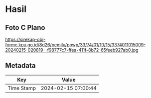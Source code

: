 # Hasil

## Foto C Plano

https://sirekap-obj-formc.kpu.go.id/8d26/pemilu/ppwp/33/74/01/10/15/3374011015009-20240215-020819--f98777c7-ffea-411f-8b72-65feeb927ab0.jpg


## Metadata

| Key        | Value               |
| ---------- | ------------------- |
| Time Stamp | 2024-02-15 07:00:44 |



